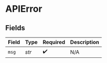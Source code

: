 # APIError


## Fields

| Field              | Type               | Required           | Description        |
| ------------------ | ------------------ | ------------------ | ------------------ |
| `msg`              | *str*              | :heavy_check_mark: | N/A                |